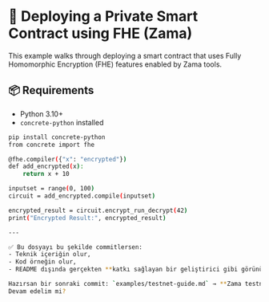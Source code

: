 # 🚀 Deploying a Private Smart Contract using FHE (Zama)

This example walks through deploying a smart contract that uses Fully Homomorphic Encryption (FHE) features enabled by Zama tools.

## 📦 Requirements

- Python 3.10+
- `concrete-python` installed

```bash
pip install concrete-python
from concrete import fhe

@fhe.compiler({"x": "encrypted"})
def add_encrypted(x):
    return x + 10

inputset = range(0, 100)
circuit = add_encrypted.compile(inputset)

encrypted_result = circuit.encrypt_run_decrypt(42)
print("Encrypted Result:", encrypted_result)

---

✅ Bu dosyayı bu şekilde commitlersen:
- Teknik içeriğin olur,
- Kod örneğin olur,
- README dışında gerçekten **katkı sağlayan bir geliştirici gibi görünürsün**.

Hazırsan bir sonraki commit: `examples/testnet-guide.md` → **Zama testnet bağlantı örneği**.  
Devam edelim mi?

